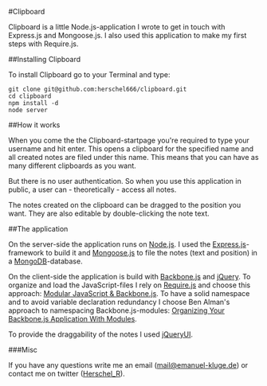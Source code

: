 #Clipboard

Clipboard is a little Node.js-application I wrote to get in touch with Express.js and Mongoose.js. I also used this application to make my first steps with Require.js.

##Installing Clipboard

To install Clipboard go to your Terminal and type:

	git clone git@github.com:herschel666/clipboard.git
	cd clipboard
	npm install -d
	node server

##How it works

When you come the the Clipboard-startpage you're required to type your username and hit enter. This opens a clipboard for the specified name and all created notes are filed under this name. This means that you can have as many different clipboards as you want.

But there is no user authentication. So when you use this application in public, a user can - theoretically - access all notes.

The notes created on the clipboard can be dragged to the position you want. They are also editable by double-clicking the note text.

##The application

On the server-side the application runs on [Node.js](http://nodejs.org/). I used the [Express.js](http://expressjs.com/)-framework to build it and [Mongoose.js](http://mongoosejs.com/) to file the notes (text and position) in a [MongoDB](http://www.mongodb.org/)-database.

On the client-side the application is build with [Backbone.js](http://documentcloud.github.com/backbone/) and [jQuery](http://jquery.com/). To organize and load the JavaScript-files I rely on [Require.js](http://requirejs.org/) and choose this approach: [Modular JavaScript \& Backbone.js](https://github.com/thomasdavis/backbonetutorials/tree/gh-pages/examples/modular-backbone). To have a solid namespace and to avoid variable declaration redundancy I choose Ben Alman's approach to namespacing Backbone.js-modules: [Organizing Your Backbone.js Application With Modules](http://weblog.bocoup.com/organizing-your-backbone-js-application-with-modules).

To provide the draggability of the notes I used [jQueryUI](http://jqueryui.com/).

###Misc

If you have any questions write me an email (<mail@emanuel-kluge.de>) or contact me on twitter ([Herschel_R](http://twitter.com/Herschel_R)).